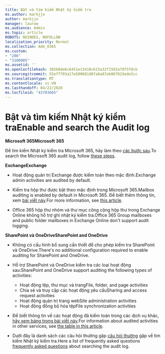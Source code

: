 ```yaml
---
title: Bật và tìm kiếm Nhật ký kiểm tra
ms.author: markjjo
author: markjjo
manager: lauraw
ms.audience: Admin
ms.topic: article
ROBOTS: NOINDEX, NOFOLLOW
localization_priority: Normal
ms.collection: Adm_O365
ms.custom:
- "286"
- "3100005"
ms.assetid: ''
ms.openlocfilehash: 385b8de6c6451e13418c615a32f1502a70f5fdcb
ms.sourcegitcommit: 55eff703a17e500681d8fa6a87eb067019ade3cc
ms.translationtype: MT
ms.contentlocale: vi-VN
ms.lasthandoff: 04/22/2020
ms.locfileid: "43703665"
---
```

# <a name="enable-and-search-the-audit-log"></a><span data-ttu-id="1942d-102">Bật và tìm kiếm Nhật ký kiểm tra</span><span class="sxs-lookup"><span data-stu-id="1942d-102">Enable and search the Audit log</span></span>

<span data-ttu-id="1942d-103">**Microsoft 365**</span><span class="sxs-lookup"><span data-stu-id="1942d-103">**Microsoft 365**</span></span>

<span data-ttu-id="1942d-104">Để tìm kiếm Nhật ký kiểm tra Microsoft 365, hãy làm theo [các bước sau](https://docs.microsoft.com/office365/securitycompliance/search-the-audit-log-in-security-and-compliance#search-the-audit-log).</span><span class="sxs-lookup"><span data-stu-id="1942d-104">To search the Microsoft 365 audit log, follow [these steps](https://docs.microsoft.com/office365/securitycompliance/search-the-audit-log-in-security-and-compliance#search-the-audit-log).</span></span>

<span data-ttu-id="1942d-105">**Exchange**</span><span class="sxs-lookup"><span data-stu-id="1942d-105">**Exchange**</span></span>

- <span data-ttu-id="1942d-106">Hoạt động quản trị Exchange được kiểm toán theo mặc định.</span><span class="sxs-lookup"><span data-stu-id="1942d-106">Exchange admin activities are audited by default.</span></span>

- <span data-ttu-id="1942d-107">Kiểm tra hộp thư được bật theo mặc định trong Microsoft 365.</span><span class="sxs-lookup"><span data-stu-id="1942d-107">Mailbox auditing is enabled by default in Microsoft 365.</span></span> <span data-ttu-id="1942d-108">Để biết thêm thông tin, xem [bài viết này](https://docs.microsoft.com/office365/securitycompliance/enable-mailbox-auditing).</span><span class="sxs-lookup"><span data-stu-id="1942d-108">For more information, see  [this article](https://docs.microsoft.com/office365/securitycompliance/enable-mailbox-auditing).</span></span>

- <span data-ttu-id="1942d-109">Office 365 hộp thư nhóm và thư mục công cộng hộp thư trong Exchange Online không hỗ trợ ghi nhật ký kiểm tra.</span><span class="sxs-lookup"><span data-stu-id="1942d-109">Office 365 Group mailboxes and public folder mailboxes in Exchange Online don't support audit logging.</span></span>

<span data-ttu-id="1942d-110">**SharePoint và OneDrive**</span><span class="sxs-lookup"><span data-stu-id="1942d-110">**SharePoint and OneDrive**</span></span>

- <span data-ttu-id="1942d-111">Không có cấu hình bổ sung cần thiết để cho phép kiểm tra SharePoint và OneDrive.</span><span class="sxs-lookup"><span data-stu-id="1942d-111">There's no additional configuration required to enable auditing for SharePoint and OneDrive.</span></span>

- <span data-ttu-id="1942d-112">Hỗ trợ SharePoint và OneDrive kiểm tra các loại hoạt động sau:</span><span class="sxs-lookup"><span data-stu-id="1942d-112">SharePoint and OneDrive support auditing the following types of activities:</span></span>

    - <span data-ttu-id="1942d-113">Hoạt động tệp, thư mục và trang</span><span class="sxs-lookup"><span data-stu-id="1942d-113">File, folder, and page activities</span></span>
    - <span data-ttu-id="1942d-114">Chia sẻ và truy cập các hoạt động yêu cầu</span><span class="sxs-lookup"><span data-stu-id="1942d-114">Sharing and access request activities</span></span>
    - <span data-ttu-id="1942d-115">Hoạt động quản trị trang web</span><span class="sxs-lookup"><span data-stu-id="1942d-115">Site administration activities</span></span>
    - <span data-ttu-id="1942d-116">Hoạt động đồng bộ hóa tệp</span><span class="sxs-lookup"><span data-stu-id="1942d-116">File synchronization activities</span></span>

- <span data-ttu-id="1942d-117">Để biết thông tin về các hoạt động đã kiểm toán trong các dịch vụ khác, [hãy xem bảng trong bài viết này](https://docs.microsoft.com/office365/securitycompliance/search-the-audit-log-in-security-and-compliance#audited-activities).</span><span class="sxs-lookup"><span data-stu-id="1942d-117">For information about audited activities in other services, see  [the table in this article](https://docs.microsoft.com/office365/securitycompliance/search-the-audit-log-in-security-and-compliance#audited-activities).</span></span>

- <span data-ttu-id="1942d-118">Dưới đây là danh sách các câu hỏi thường gặp [câu hỏi thường](https://docs.microsoft.com/office365/securitycompliance/search-the-audit-log-in-security-and-compliance#frequently-asked-questions) gặp về tìm kiếm Nhật ký kiểm tra.</span><span class="sxs-lookup"><span data-stu-id="1942d-118">Here a list of frequently asked questions [frequently asked questions](https://docs.microsoft.com/office365/securitycompliance/search-the-audit-log-in-security-and-compliance#frequently-asked-questions) about searching the audit log.</span></span>